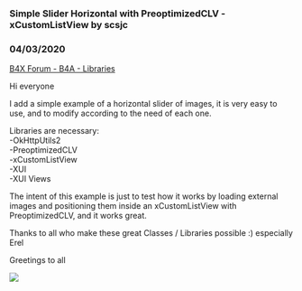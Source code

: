 ### Simple Slider Horizontal with PreoptimizedCLV - xCustomListView by scsjc
### 04/03/2020
[B4X Forum - B4A - Libraries](https://www.b4x.com/android/forum/threads/115806/)

Hi everyone  
  
I add a simple example of a horizontal slider of images, it is very easy to use, and to modify according to the need of each one.  
  
Libraries are necessary:  
-OkHttpUtils2  
-PreoptimizedCLV  
-xCustomListView  
-XUI  
-XUI Views  
  
The intent of this example is just to test how it works by loading external images and positioning them inside an xCustomListView with PreoptimizedCLV, and it works great.  
  
Thanks to all who make these great Classes / Libraries possible :) especially Erel  
  
Greetings to all  
  
![](https://www.b4x.com/android/forum/attachments/91155)